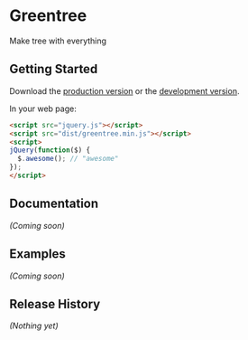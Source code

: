 # Greentree

Make tree with everything

## Getting Started
Download the [production version][min] or the [development version][max].

[min]: https://raw.github.com/gino/greentree/master/dist/greentree.min.js
[max]: https://raw.github.com/gino/greentree/master/dist/greentree.js

In your web page:

```html
<script src="jquery.js"></script>
<script src="dist/greentree.min.js"></script>
<script>
jQuery(function($) {
  $.awesome(); // "awesome"
});
</script>
```

## Documentation
_(Coming soon)_

## Examples
_(Coming soon)_

## Release History
_(Nothing yet)_
